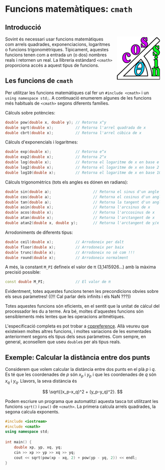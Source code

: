 # Funcions matemàtiques: `cmath`

## Introducció

<img src='./cmath.png' style='height: 10em; float: right; margin: 0 0 1em 1em;'/>

Sovint és necessari usar funcions matemàtiques com arrels quadrades,
exponenciacions, logaritmes o funcions trigonomètriques. Típicament, aquestes
funcions tenen com a entrada un (o dos) nombres reals i retornen un real. La
llibreria estàndard `<cmath>` proporciona accés a aquest tipus de funcions.

## Les funcions de `cmath`

Per utilitzar les funcions matemàtiques cal
fer un `#include <cmath>` i un `using namespace std;`.
A continuació enumerem algunes de les funcions més
habituals de `<cmath>` segons diferents famílies.

Càlculs sobre potències:

```c++
double pow(double x, double y); // Retorna x^y
double sqrt(double x);          // Retorna l'arrel quadrada de x
double cbrt(double x);          // Retorna l'arrel cúbica de x
```

Càlculs d'exponencials i logaritmes:

```c++
double exp(double x);           // Retorna e^x
double exp2(double x);          // Retorna 2^x
double log(double x);           // Retorna el logaritme de x en base e  (logaritme natural)
double log2(double x);          // Retorna el logaritme de x en base 2
double log10(double x);         // Retorna el logaritme de x en base 10
```

Càlculs trigonomètrics
(tots els angles es dónen en radians):

```c++
double sin(double a);                   // Retorna el sinus d'un angle a
double cos(double a);                   // Retorna el cosinus d'un angle a
double tan(double a);                   // Retorna la tangent d'un angle a
double asin(double x);                  // Retorna l'arcsinus de x
double acos(double x);                  // Retorna l'arccosinus de x
double atan(double x);                  // Retorna l'arctangent de x
double atan2(double x, double y);       // Retorna l'arctangent de y/x usant els signes dels arguments per determinar el quadrant correcte
```

Arrodoniments de diferents tipus:

```c++
double ceil(double x);          // Arrodoneix per dalt
double floor(double x);         // Arrodoneix per baix
double trunc(double x);         // Arrodoneix no sé com !!!
double round(double x);         // Arrodoneix normalment
```

A més, la constant `M_PI` defineix el valor de π (3,1415926...)
amb la màxima precisió possible:

```c++
const double M_PI;              // El valor de π
```

Evidentment, totes aquestes funcions tenen les precondicions
obvies sobre els seus paràmetres! ((!!! Cal parlar dels infinits i els NaN ???))

Totes aquestes funcions són eficients, en el sentit que la unitat de càlcul
del processador les du a terme. Ara bé, moltes d'aquestes funcions són
sensiblements més lentes que les operacions aritmétiques.

L'especificació completa es pot trobar a
[cppreference](http://en.cppreference.com/w/cpp/header/cmath). Allà veureu que
existeixen moltes altres funcions, i moltes variacions de les esmentades
anteriorment segons els tipus dels seus paràmetres. Com sempre, en general,
aconsellem que useu `double`s per als tipus reals.

## Exemple: Calcular la distància entre dos punts

Considerem que volem calcular la distància entre dos punts en el plà $p$ i
$q$. Es té que les coordenades de $p$ són $x_p$ i $y_p$ i que les coordenades
de $q$ són $x_q$ i $y_q$. Llavors, la seva distància
és

$$
    \sqrt{(x_p-x_q)^2 + (y_p-y_q)^2}.
$$

Podem escriure un programa que automatitzi aquesta tasca tot utilitzant les
funcions `sqrt()` i `pow()` de `<cmath>`. La primera calcula arrels quadrades, la
segona calcula exponents.

```c++
#include <iostream>
#include <cmath>
using namespace std;

int main() {
    double xp, yp, xq, yq;
    cin >> xp >> yp >> xq >> yq;
    cout << sqrt(pow(xp - xq, 2) + pow(yp - yq, 2)) << endl;
}
```

<Autors autors="jpetit roura"/>
